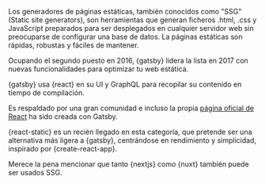 Los generadores de páginas estáticas, también conocidos como "SSG" (Static site generators), son herramientas que generan ficheros .html, .css y JavaScript preparados para ser desplegados en cualquier servidor web sin preocuparse de configurar una base de datos.
La páginas estáticas son rápidas, robustas y fáciles de mantener.

Ocupando el segundo puesto en 2016, {gatsby} lidera la lista en 2017 con nuevas funcionalidades para optimizar tu web estática.

{gatsby} usa {react} en su UI y GraphQL para recopilar su contenido en tiempo de compilación.

Es respaldado por una gran comunidad e incluso la propia [página oficial de React](https://reactjs.org) ha sido creada con Gatsby.

{react-static} es un recién llegado en esta categoría, que pretende ser una alternativa más ligera a {gatsby}, centrándose en rendimiento y simplicidad, inspirado por {create-react-app}.

Merece la pena mencionar que tanto {nextjs} como {nuxt} también puede ser usados SSG.
